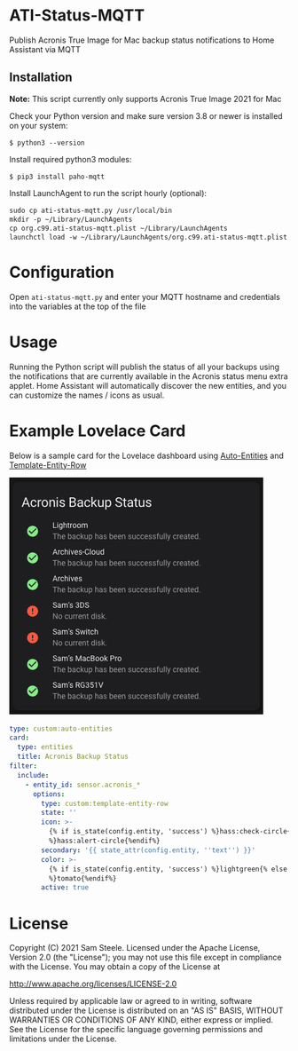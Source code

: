 # ATI-Status-MQTT
Publish Acronis True Image for Mac backup status notifications to Home Assistant via MQTT

## Installation
**Note:** This script currently only supports Acronis True Image 2021 for Mac

Check your Python version and make sure version 3.8 or newer is installed on your system:
```
$ python3 --version
```

Install required python3 modules:
```
$ pip3 install paho-mqtt
```

Install LaunchAgent to run the script hourly (optional):
```
sudo cp ati-status-mqtt.py /usr/local/bin
mkdir -p ~/Library/LaunchAgents
cp org.c99.ati-status-mqtt.plist ~/Library/LaunchAgents
launchctl load -w ~/Library/LaunchAgents/org.c99.ati-status-mqtt.plist
```

# Configuration
Open `ati-status-mqtt.py` and enter your MQTT hostname and credentials into the variables at the top of the file

# Usage
Running the Python script will publish the status of all your backups using the notifications that are currently available in the Acronis status menu extra applet.  Home Assistant will automatically discover the new entities, and you can customize the names / icons as usual.

# Example Lovelace Card
Below is a sample card for the Lovelace dashboard using [Auto-Entities](https://github.com/thomasloven/lovelace-auto-entities) and [Template-Entity-Row](https://github.com/thomasloven/lovelace-template-entity-row)

![Lovelace Screenshot](https://raw.githubusercontent.com/c99koder/ati-status-mqtt/main/screenshots/card.png)

```yaml
type: custom:auto-entities
card:
  type: entities
  title: Acronis Backup Status
filter:
  include:
    - entity_id: sensor.acronis_*
      options:
        type: custom:template-entity-row
        state: ''
        icon: >-
          {% if is_state(config.entity, 'success') %}hass:check-circle{% else
          %}hass:alert-circle{%endif%}
        secondary: '{{ state_attr(config.entity, ''text'') }}'
        color: >-
          {% if is_state(config.entity, 'success') %}lightgreen{% else
          %}tomato{%endif%}
        active: true
```

# License

Copyright (C) 2021 Sam Steele. Licensed under the Apache License, Version 2.0 (the "License"); you may not use this file except in compliance with the License. You may obtain a copy of the License at

http://www.apache.org/licenses/LICENSE-2.0

Unless required by applicable law or agreed to in writing, software distributed under the License is distributed on an "AS IS" BASIS, WITHOUT WARRANTIES OR CONDITIONS OF ANY KIND, either express or implied. See the License for the specific language governing permissions and limitations under the License.
